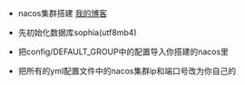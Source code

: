 + nacos集群搭建 [我的博客](https://blog.csdn.net/Amor_Leo/article/details/103496056)

+ 先初始化数据库sophia(utf8mb4)

+ 把config/DEFAULT_GROUP中的配置导入你搭建的nacos里

+ 把所有的yml配置文件中的nacos集群ip和端口号改为你自己的
